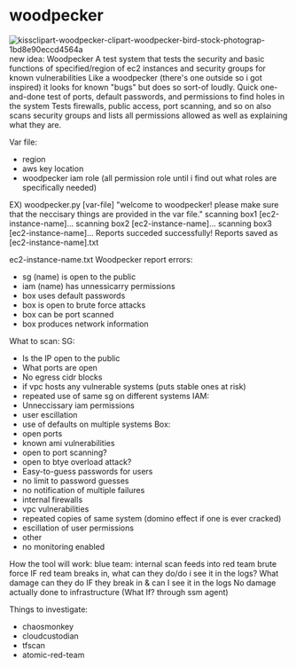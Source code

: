 # woodpecker
![kissclipart-woodpecker-clipart-woodpecker-bird-stock-photograp-1bd8e90eccd4564a](https://user-images.githubusercontent.com/47120650/147968467-2c905451-eabf-4259-986d-c60f09cdb52a.png)
new idea: Woodpecker
A test system that tests the security and basic functions of specified/region of ec2 instances and security groups for known vulnerabilities
Like a woodpecker (there's one outside so i got inspired) it looks for known "bugs" but does so sort-of loudly.
Quick one-and-done test of ports, default passwords, and permissions to find holes in the system
Tests firewalls, public access, port scanning, and so on
also scans security groups and lists all permissions allowed as well as explaining what they are.

Var file:
 * region
 * aws key location
 * woodpecker iam role (all permission role until i find out what roles are specifically needed)

EX) woodpecker.py [var-file]
"welcome to woodpecker! please make sure that the neccisary things are provided in the var file."
scanning box1 [ec2-instance-name]...
scanning box2 [ec2-instance-name]...
scanning box3 [ec2-instance-name]...
Reports succeded successfully! Reports saved as [ec2-instance-name].txt

ec2-instance-name.txt
Woodpecker report errors:
- sg (name) is open to the public
- iam (name) has unnessicarry permissions
- box uses default passwords
- box is open to brute force attacks
- box can be port scanned
- box produces network information
 
What to scan:
SG:
* Is the IP open to the public
* What ports are open
* No egress cidr blocks
* if vpc hosts any vulnerable systems (puts stable ones at risk)
* repeated use of same sg on different systems
IAM:
* Unneccissary iam permissions
* user escillation
* use of defaults on multiple systems
Box:
* open ports
* known ami vulnerabilities
* open to port scanning?
* open to btye overload attack?
* Easy-to-guess passwords for users
* no limit to password guesses
* no notification of multiple failures
* internal firewalls
* vpc vulnerabilities
* repeated copies of same system (domino effect if one is ever cracked)
* escillation of user permissions
* other
* no monitoring enabled

How the tool will work:
blue team: internal scan
feeds into red team brute force
IF red team breaks in, what can they do/do i see it in the logs?
What damage can they do IF they break in & can I see it in the logs
No damage actually done to infrastructure (What If? through ssm agent)

Things to investigate:
* chaosmonkey
* cloudcustodian
* tfscan
* atomic-red-team

